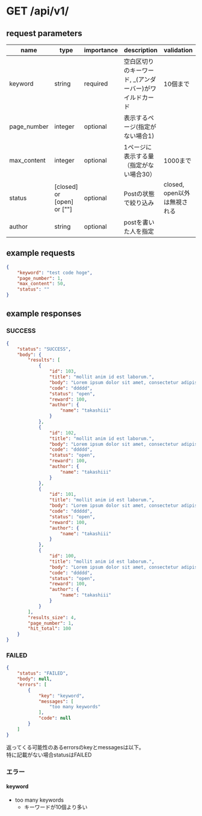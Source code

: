 # GET /api/v1/
## request parameters
| name | type | importance | description | validation | 
| ---- | ---- | ---------- | ----------- | ---------- | 
| keyword | string | required | 空白区切りのキーワード, _(アンダーバー)がワイルドカード | 10個まで | 
| page_number | integer | optional | 表示するページ(指定がない場合1) |  | 
| max_content | integer | optional | 1ページに表示する量（指定がない場合30） | 1000まで | 
| status | [closed] or [open] or [""] | optional | Postの状態で絞り込み | closed, open以外は無視される | 
| author | string | optional | postを書いた人を指定 |  | 
## example requests
```json
{
    "keyword": "test code hoge",
    "page_number": 1,
    "max_content": 50,
    "status": ""
}
```
## example responses
### SUCCESS
```json
{
    "status": "SUCCESS",
    "body": {
        "results": [
            {
                "id": 103,
                "title": "mollit anim id est laborum.",
                "body": "Lorem ipsum dolor sit amet, consectetur adipiscing elit, sed do eiusmod tempor incididunt ut labore et dolore magna aliqua. Ut enim ad minim veniam, quis nostrud exercitation ullamco laboris nisi ut aliquip ex ea commodo consequat. Duis aute irure dolor in reprehenderit in voluptate velit esse cillum dolore eu fugiat nulla pariatur. Excepteur sint occaecat cupidatat non proident, sunt in culpa qui officia deserunt mollit anim id est laborum.",
                "code": "ddddd",
                "status": "open",
                "reward": 100,
                "author": {
                    "name": "takashiii"
                }
            },
            {
                "id": 102,
                "title": "mollit anim id est laborum.",
                "body": "Lorem ipsum dolor sit amet, consectetur adipiscing elit, sed do eiusmod tempor incididunt ut labore et dolore magna aliqua. Ut enim ad minim veniam, quis nostrud exercitation ullamco laboris nisi ut aliquip ex ea commodo consequat. Duis aute irure dolor in reprehenderit in voluptate velit esse cillum dolore eu fugiat nulla pariatur. Excepteur sint occaecat cupidatat non proident, sunt in culpa qui officia deserunt mollit anim id est laborum.",
                "code": "ddddd",
                "status": "open",
                "reward": 100,
                "author": {
                    "name": "takashiii"
                }
            },
            {
                "id": 101,
                "title": "mollit anim id est laborum.",
                "body": "Lorem ipsum dolor sit amet, consectetur adipiscing elit, sed do eiusmod tempor incididunt ut labore et dolore magna aliqua. Ut enim ad minim veniam, quis nostrud exercitation ullamco laboris nisi ut aliquip ex ea commodo consequat. Duis aute irure dolor in reprehenderit in voluptate velit esse cillum dolore eu fugiat nulla pariatur. Excepteur sint occaecat cupidatat non proident, sunt in culpa qui officia deserunt mollit anim id est laborum.",
                "code": "ddddd",
                "status": "open",
                "reward": 100,
                "author": {
                    "name": "takashiii"
                }
            },
            {
                "id": 100,
                "title": "mollit anim id est laborum.",
                "body": "Lorem ipsum dolor sit amet, consectetur adipiscing elit, sed do eiusmod tempor incididunt ut labore et dolore magna aliqua. Ut enim ad minim veniam, quis nostrud exercitation ullamco laboris nisi ut aliquip ex ea commodo consequat. Duis aute irure dolor in reprehenderit in voluptate velit esse cillum dolore eu fugiat nulla pariatur. Excepteur sint occaecat cupidatat non proident, sunt in culpa qui officia deserunt mollit anim id est laborum.",
                "code": "ddddd",
                "status": "open",
                "reward": 100,
                "author": {
                    "name": "takashiii"
                }
            }
        ],
        "results_size": 4,
        "page_number": 1,
        "hit_total": 100
    }
}
```
### FAILED
```json
{
    "status": "FAILED",
    "body": null,
    "errors": [
        {
            "key": "keyword",
            "messages": [
                "too many keywords"
            ],
            "code": null
        }
    ]
}
```
返ってくる可能性のあるerrorsのkeyとmessagesは以下。  
特に記載がない場合statusはFAILED
### エラー
#### keyword
- too many keywords
  - キーワードが10個より多い
